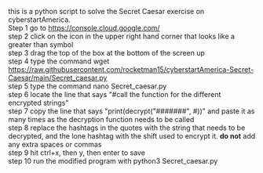 this is a python script to solve the Secret Caesar exercise on cyberstartAmerica. 
<br>Step 1 go to https://console.cloud.google.com/
<br>step 2 click on the icon in the upper right hand corner that looks like a greater than symbol
<br>step 3 drag the top of the box at the bottom of the screen up
<br>step 4 type the command wget https://raw.githubusercontent.com/rocketman15/cyberstartAmerica-Secret-Caesar/main/Secret_caesar.py
<br>step 5 type the command nano Secret_caesar.py 
<br>step 6 locate the line that says "#call the function for the different encrypted strings"
<br>step 7 copy the line that says "print(decrypt("#######", #))" and paste it as many times as the decryption function needs to be called
<br>step 8 replace the hashtags in the quotes with the string that needs to be decrypted, and the lone hashtag with the shift used to encrypt it.
<strong>do not</strong> add any extra spaces or commas 
<br>step 9 hit ctrl+x, then y, then enter to save
<br>step 10 run the modified program with python3 Secret_caesar.py
